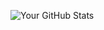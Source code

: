 ![Your GitHub Stats](https://github-readme-stats.vercel.app/api?username=uqnquvwfkq&show_icons=true&theme=dark)
